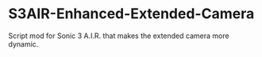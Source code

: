 # S3AIR-Enhanced-Extended-Camera
Script mod for Sonic 3 A.I.R. that makes the extended camera more dynamic.
